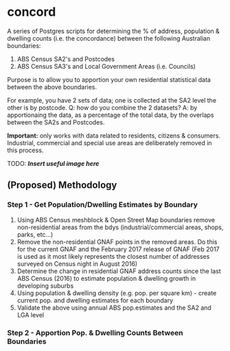 # concord

A series of Postgres scripts for determining the % of address, population & dwelling counts (i.e. the concordance) between the following Australian boundaries:
1. ABS Census SA2's and Postcodes
2. ABS Census SA3's and Local Government Areas (i.e. Councils)

Purpose is to allow you to apportion your own residential statistical data between the above boundaries.

For example, you have 2 sets of data; one is collected at the SA2 level the other is by postcode. Q: how do you combine the 2 datasets? A: by apportionaing the data, as a percentage of the total data, by the overlaps between the SA2s and Postcodes.

**Important:** only works with data related to residents, citizens & consumers. Industrial, commercial and special use areas are deliberately removed in this process.

TODO: _**Insert useful image here**_

## (Proposed) Methodology

### Step 1 - Get Population/Dwelling Estimates by Boundary

1. Using ABS Census meshblock & Open Street Map boundaries remove non-residential areas from the bdys (industrial/commercial areas, shops, parks, etc...)
2. Remove the non-residential GNAF points in the removed areas. Do this for the current GNAF and the February 2017 release of GNAF (Feb 2017 is used as it most likely represents the closest number of addresses surveyed on Census night in August 2016)
3. Determine the change in residential GNAF address counts since the last ABS Census (2016) to estimate population & dwelling growth in developing suburbs
4. Using population & dwelling density (e.g. pop. per square km) - create current pop. and dwelling estimates for each boundary
5. Validate the above using annual ABS pop.estimates and the SA2 and LGA level

### Step 2 - Apportion Pop. & Dwelling Counts Between Boundaries
